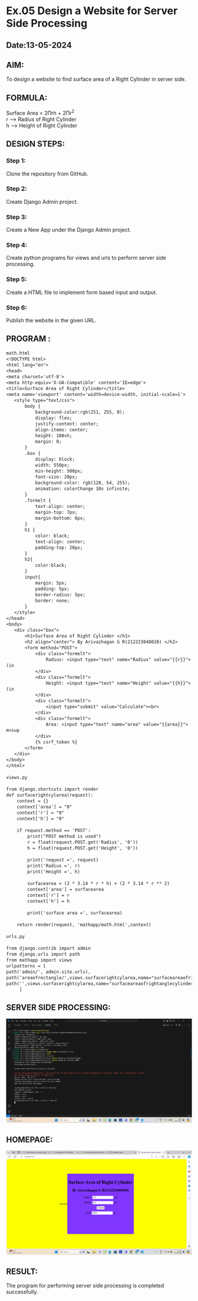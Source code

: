 # Ex.05 Design a Website for Server Side Processing
## Date:13-05-2024

## AIM:
To design a website to find surface area of a Right Cylinder in server side.

## FORMULA:
Surface Area = 2Πrh + 2Πr<sup>2</sup>
<br>r --> Radius of Right Cylinder
<br>h --> Height of Right Cylinder

## DESIGN STEPS:

### Step 1:
Clone the repository from GitHub.

### Step 2:
Create Django Admin project.

### Step 3:
Create a New App under the Django Admin project.

### Step 4:
Create python programs for views and urls to perform server side processing.

### Step 5:
Create a HTML file to implement form based input and output.

### Step 6:
Publish the website in the given URL.

## PROGRAM :
```
math.html
<!DOCTYPE html>
<html lang="en">
<head> 
<meta charset='utf-8'>
<meta http-equiv='X-UA-Compatible' content='IE=edge'>
<title>Surface Area of Right Cylinder</title>
<meta name='viewport' content='width=device-width, initial-scale=1'>
   <style type="text/css">
       body {
           background-color:rgb(251, 255, 0);
           display: flex;
           justify-content: center;
           align-items: center;
           height: 100vh;
           margin: 0;
       }
       .box {
           display: block;
           width: 550px;
           min-height: 500px;
           font-size: 20px;
           background-color: rgb(128, 54, 255);
           animation: colorChange 10s infinite; 
       }
       .formelt {
           text-align: center;
           margin-top: 7px;
           margin-bottom: 6px;
       }
       h1 {
           color: black;
           text-align: center;
           padding-top: 20px;
       }
       h2{
           color:black;
       }
       input{
           margin: 5px;
           padding: 5px;
           border-radius: 5px;
           border: none;
       }
   </style>
</head>
<body>
   <div class="box">
       <h1>Surface Area of Right Cylinder </h1>
       <h2 align="center"> By Arivazhagan G R(212223040020) </h2>
       <form method="POST">
           <div class="formelt">
               Radius: <input type="text" name="Radius" value="{{r}}"> (in 
           </div>
           <div class="formelt">
               Height: <input type="text" name="Height" value="{{h}}"> (in 
           </div>                
           <div class="formelt">
               <input type="submit" value="Calculate"><br>
           </div>
           <div class="formelt">
               Area: <input type="text" name="area" value="{{area}}"> m<sup
           </div>
           {% csrf_token %}
       </form>
   </div>
</body>
</html>

views.py

from django.shortcuts import render
def surfacerightcylarea(request):
    context = {}
    context['area'] = "0"
    context['r'] = "0"
    context['h'] = "0"
    
    if request.method == 'POST':
        print("POST method is used")
        r = float(request.POST.get('Radius', '0'))
        h = float(request.POST.get('Height', '0'))
        
        print('request =', request)
        print('Radius =', r)
        print('Height =', h)
        
        surfacearea = (2 * 3.14 * r * h) + (2 * 3.14 * r ** 2)
        context['area'] = surfacearea
        context['r'] = r
        context['h'] = h
        
        print('surface area =', surfacearea)
        
    return render(request, 'mathapp/math.html',context)

urls.py

from django.contrib import admin
from django.urls import path
from mathapp import views
urlpatterns = [
path('admin/', admin.site.urls),
path('areaofrectangle/',views.surfacerightcylarea,name="surfaceareaofrightcylinder"),
path('',views.surfacerightcylarea,name="surfaceareaofrightanglecylinder")
     ]
```

## SERVER SIDE PROCESSING:
![alt text](image.png)

## HOMEPAGE:
![alt text](<Screenshot 2024-05-15 003801.png>)

## RESULT:
The program for performing server side processing is completed successfully.
